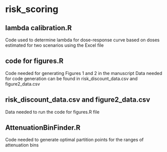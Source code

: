 # risk_scoring


lambda calibration.R
------------------------------------------
Code used to determine lambda for dose-response curve based on
doses estimated for two scenarios using the Excel file


code for figures.R
------------------
Code needed for generating Figures 1 and 2 in the manuscript
Data needed for code generation can be found in risk_discount_data.csv and figure2_data.csv


risk_discount_data.csv and figure2_data.csv
-------------------------------------------
Data needed to run the code for figures.R file


AttenuationBinFinder.R
----------------------
Code needed to generate optimal partition points for the ranges of attenuation bins


